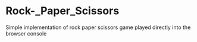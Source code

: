 # Rock-_Paper_Scissors
Simple implementation of rock paper scissors game played directly into the browser console
